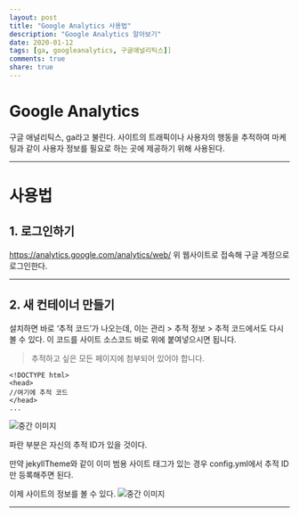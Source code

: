 ```yaml
---
layout: post
title: "Google Analytics 사용법"
description: "Google Analytics 알아보기"
date: 2020-01-12
tags: [ga, googleanalytics, 구글애널리틱스]]
comments: true
share: true
---
```


# Google Analytics

구글 애널리틱스, ga라고 불린다.
사이트의 트래픽이나 사용자의 행동을 추적하여 마케팅과 같이 사용자 정보를 필요로 하는 곳에 제공하기 위해 사용된다.

---


# 사용법

## 1. 로그인하기

https://analytics.google.com/analytics/web/
위 웹사이트로 접속해 구글 계정으로 로그인한다.

---

## 2. 새 컨테이너 만들기
설치하면 바로 ‘추적 코드’가 나오는데, 이는 관리 > 추적 정보 > 추적 코드에서도 다시 볼 수 있다.
이 코드를 사이트 소스코드 </head> 바로 위에 붙여넣으시면 됩니다.
> 추적하고 싶은 모든 페이지에 첨부되어 있어야 합니다.

~~~
<!DOCTYPE html>
<head>
//여기에 추적 코드
</head>
...
~~~

![중간 이미지](https://i.imgur.com/gA933r6.png)

파란 부분은 자신의 추적 ID가 있을 것이다.

만약 jekyllTheme와 같이 이미 범용 사이트 태그가 있는 경우
config.yml에서 추적 ID만 등록해주면 된다.

이제 사이트의 정보를 볼 수 있다.
![중간 이미지](https://i.imgur.com/k0le1Uf.png)

---







